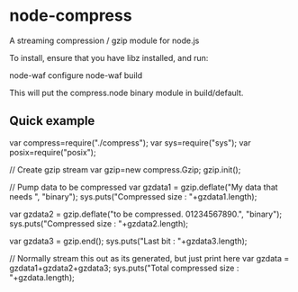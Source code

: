 node-compress
=============

A streaming compression / gzip module for node.js

To install, ensure that you have libz installed, and run:

node-waf configure 
node-waf build

This will put the compress.node binary module in build/default. 


Quick example
-------------

var compress=require("./compress");
var sys=require("sys");
var posix=require("posix");

// Create gzip stream
var gzip=new compress.Gzip;
gzip.init();

// Pump data to be compressed
var gzdata1 = gzip.deflate("My data that needs ", "binary"); 
sys.puts("Compressed size : "+gzdata1.length);

var gzdata2 = gzip.deflate("to be compressed. 01234567890.", "binary"); 
sys.puts("Compressed size : "+gzdata2.length);

var gzdata3 = gzip.end();
sys.puts("Last bit : "+gzdata3.length);

// Normally stream this out as its generated, but just print here
var gzdata = gzdata1+gzdata2+gzdata3;
sys.puts("Total compressed size : "+gzdata.length);